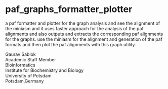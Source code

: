# paf_graphs_formatter_plotter
a paf formatter and plotter for the graph analysis and see the alignment of the miniasm and it uses faster approach for the analysis of the paf alignments and also outputs and extracts the corresponding paf alignments for the graphs. use the miniasm for the alignment and generation of the paf formats and then plot the paf alignments with this graph utility. 

Gaurav Sablok \
Academic Staff Member \
Bioinformatics \
Institute for Biochemistry and Biology \
University of Potsdam \
Potsdam,Germany 
